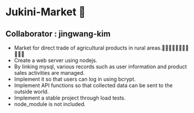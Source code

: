 # Jukini-Market 🥒
## Collaborator : jingwang-kim
- Market for direct trade of agricultural products in rural areas.🍇🍊🍐🍎🥒🥬🌽🥔🥕🧅🧄
- Create a web server using nodejs.
- By linking mysql, various records such as user information and product sales activities are managed.
- Implement it so that users can log in using bcrypt.
- Implement API functions so that collected data can be sent to the outside world.
- Implement a stable project through load tests.
- node_module is not included.
